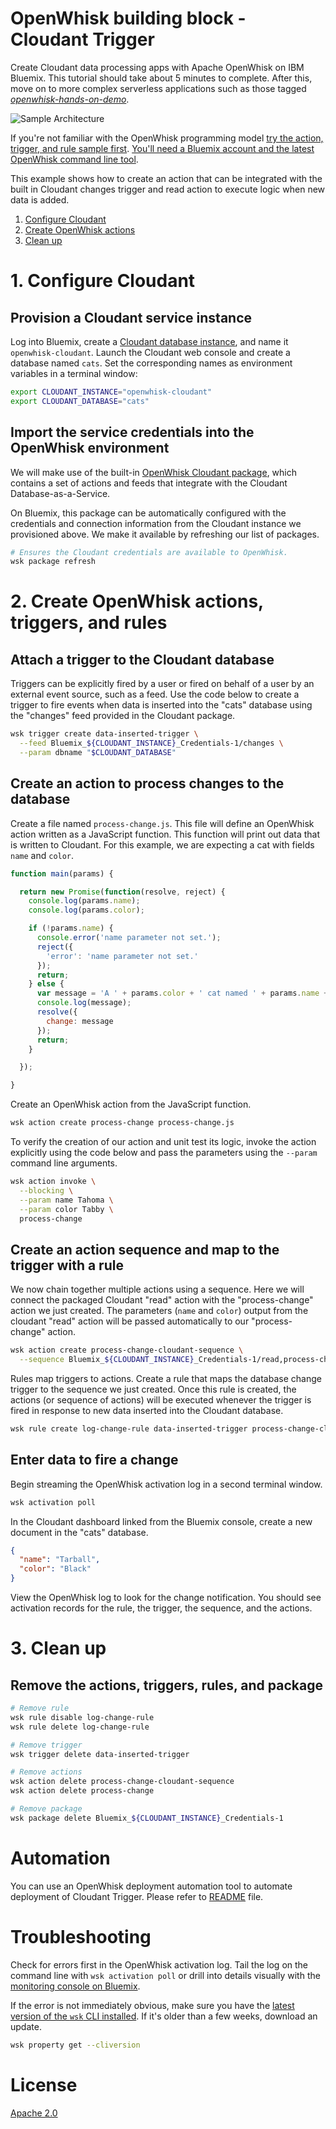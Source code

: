 # OpenWhisk building block - Cloudant Trigger
Create Cloudant data processing apps with Apache OpenWhisk on IBM Bluemix. This tutorial should take about 5 minutes to complete. After this, move on to more complex serverless applications such as those tagged [_openwhisk-hands-on-demo_](https://github.com/search?q=topic%3Aopenwhisk-hands-on-demo+org%3AIBM&type=Repositories).

![Sample Architecture](https://openwhisk-ui-prod.cdn.us-south.s-bluemix.net/openwhisk/ngow-public/img/getting-started-database-changes.svg)

If you're not familiar with the OpenWhisk programming model [try the action, trigger, and rule sample first](https://github.com/IBM/openwhisk-action-trigger-rule). [You'll need a Bluemix account and the latest OpenWhisk command line tool](https://github.com/IBM/openwhisk-action-trigger-rule/blob/master/docs/OPENWHISK.md).

This example shows how to create an action that can be integrated with the built in Cloudant changes trigger and read action to execute logic when new data is added.

1. [Configure Cloudant](#1-configure-cloudant)
2. [Create OpenWhisk actions](#2-create-openwhisk-actions)
3. [Clean up](#3-clean-up)

# 1. Configure Cloudant
## Provision a Cloudant service instance
Log into Bluemix, create a [Cloudant database instance](https://console.ng.bluemix.net/catalog/services/cloudant-nosql-db/), and name it `openwhisk-cloudant`. Launch the Cloudant web console and create a database named `cats`. Set the corresponding names as environment variables in a terminal window:

```bash
export CLOUDANT_INSTANCE="openwhisk-cloudant"
export CLOUDANT_DATABASE="cats"
```

## Import the service credentials into the OpenWhisk environment
We will make use of the built-in [OpenWhisk Cloudant package](https://github.com/apache/incubator-openwhisk-package-cloudant), which contains a set of actions and feeds that integrate with the Cloudant Database-as-a-Service.

On Bluemix, this package can be automatically configured with the credentials and connection information from the Cloudant instance we provisioned above. We make it available by refreshing our list of packages.

```bash
# Ensures the Cloudant credentials are available to OpenWhisk.
wsk package refresh
```

# 2. Create OpenWhisk actions, triggers, and rules
## Attach a trigger to the Cloudant database
Triggers can be explicitly fired by a user or fired on behalf of a user by an external event source, such as a feed. Use the code below to create a trigger to fire events when data is inserted into the "cats" database using the "changes" feed provided in the Cloudant package.
```bash
wsk trigger create data-inserted-trigger \
  --feed Bluemix_${CLOUDANT_INSTANCE}_Credentials-1/changes \
  --param dbname "$CLOUDANT_DATABASE"
```

## Create an action to process changes to the database
Create a file named `process-change.js`. This file will define an OpenWhisk action written as a JavaScript function. This function will print out data that is written to Cloudant. For this example, we are expecting a cat with fields `name` and `color`.

```javascript
function main(params) {

  return new Promise(function(resolve, reject) {
    console.log(params.name);
    console.log(params.color);

    if (!params.name) {
      console.error('name parameter not set.');
      reject({
        'error': 'name parameter not set.'
      });
      return;
    } else {
      var message = 'A ' + params.color + ' cat named ' + params.name + ' was added.';
      console.log(message);
      resolve({
        change: message
      });
      return;
    }

  });

}
```

Create an OpenWhisk action from the JavaScript function.
```bash
wsk action create process-change process-change.js
```

To verify the creation of our action and unit test its logic, invoke the action explicitly using the code below and pass the parameters using the `--param` command line arguments.
```bash
wsk action invoke \
  --blocking \
  --param name Tahoma \
  --param color Tabby \
  process-change
```

## Create an action sequence and map to the trigger with a rule
We now chain together multiple actions using a sequence. Here we will connect the packaged Cloudant "read" action with the "process-change" action we just created. The parameters (`name` and `color`) output from the cloudant "read" action will be passed automatically to our "process-change" action.
``` bash
wsk action create process-change-cloudant-sequence \
  --sequence Bluemix_${CLOUDANT_INSTANCE}_Credentials-1/read,process-change
```

Rules map triggers to actions. Create a rule that maps the database change trigger to the sequence we just created. Once this rule is created, the actions (or sequence of actions) will be executed whenever the trigger is fired in response to new data inserted into the Cloudant database.
```bash
wsk rule create log-change-rule data-inserted-trigger process-change-cloudant-sequence
```

## Enter data to fire a change
Begin streaming the OpenWhisk activation log in a second terminal window.
```bash
wsk activation poll
```

In the Cloudant dashboard linked from the Bluemix console, create a new document in the "cats" database.
```json
{
  "name": "Tarball",
  "color": "Black"
}
```

View the OpenWhisk log to look for the change notification. You should see activation records for the rule, the trigger, the sequence, and the actions.

# 3. Clean up
## Remove the actions, triggers, rules, and package

```bash
# Remove rule
wsk rule disable log-change-rule
wsk rule delete log-change-rule

# Remove trigger
wsk trigger delete data-inserted-trigger

# Remove actions
wsk action delete process-change-cloudant-sequence
wsk action delete process-change

# Remove package
wsk package delete Bluemix_${CLOUDANT_INSTANCE}_Credentials-1
```
# Automation

You can use an OpenWhisk deployment automation tool to automate deployment of Cloudant Trigger. Please refer to [README](wskdeploy/README.md) file.

# Troubleshooting
Check for errors first in the OpenWhisk activation log. Tail the log on the command line with `wsk activation poll` or drill into details visually with the [monitoring console on Bluemix](https://console.ng.bluemix.net/openwhisk/dashboard).

If the error is not immediately obvious, make sure you have the [latest version of the `wsk` CLI installed](https://console.ng.bluemix.net/openwhisk/learn/cli). If it's older than a few weeks, download an update.
```bash
wsk property get --cliversion
```

# License
[Apache 2.0](LICENSE.txt)
